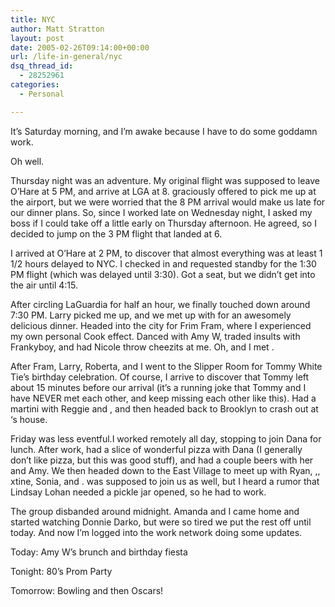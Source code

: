 ```yaml
---
title: NYC
author: Matt Stratton
layout: post
date: 2005-02-26T09:14:00+00:00
url: /life-in-general/nyc
dsq_thread_id:
  - 28252961
categories:
  - Personal

---
```

It&#8217;s Saturday morning, and I&#8217;m awake because I have to do some goddamn work.

Oh well.

Thursday night was an adventure. My original flight was supposed to leave O&#8217;Hare at 5 PM, and arrive at LGA at 8. graciously offered to pick me up at the airport, but we were worried that the 8 PM arrival would make us late for our dinner plans. So, since I worked late on Wednesday night, I asked my boss if I could take off a little early on Thursday afternoon. He agreed, so I decided to jump on the 3 PM flight that landed at 6.

I arrived at O&#8217;Hare at 2 PM, to discover that almost everything was at least 1 1/2 hours delayed to NYC. I checked in and requested standby for the 1:30 PM flight (which was delayed until 3:30). Got a seat, but we didn&#8217;t get into the air until 4:15.

After circling LaGuardia for half an hour, we finally touched down around 7:30 PM. Larry picked me up, and we met up with for an awesomely delicious dinner. Headed into the city for Frim Fram, where I experienced my own personal Cook effect. Danced with Amy W, traded insults with Frankyboy, and had Nicole throw cheezits at me. Oh, and I met .

After Fram, Larry, Roberta, and I went to the Slipper Room for Tommy White Tie&#8217;s birthday celebration. Of course, I arrive to discover that Tommy left about 15 minutes before our arrival (it&#8217;s a running joke that Tommy and I have NEVER met each other, and keep missing each other like this). Had a martini with Reggie and , and then headed back to Brooklyn to crash out at &#8216;s house.

Friday was less eventful.I worked remotely all day, stopping to join Dana for lunch. After work, had a slice of wonderful pizza with Dana (I generally don&#8217;t like pizza, but this was good stuff), and had a couple beers with her and Amy. We then headed down to the East Village to meet up with Ryan, ,, xtine, Sonia, and . was supposed to join us as well, but I heard a rumor that Lindsay Lohan needed a pickle jar opened, so he had to work.

The group disbanded around midnight. Amanda and I came home and started watching Donnie Darko, but were so tired we put the rest off until today. And now I&#8217;m logged into the work network doing some updates.

Today: Amy W&#8217;s brunch and birthday fiesta
  
Tonight: 80&#8217;s Prom Party
  
Tomorrow: Bowling and then Oscars!